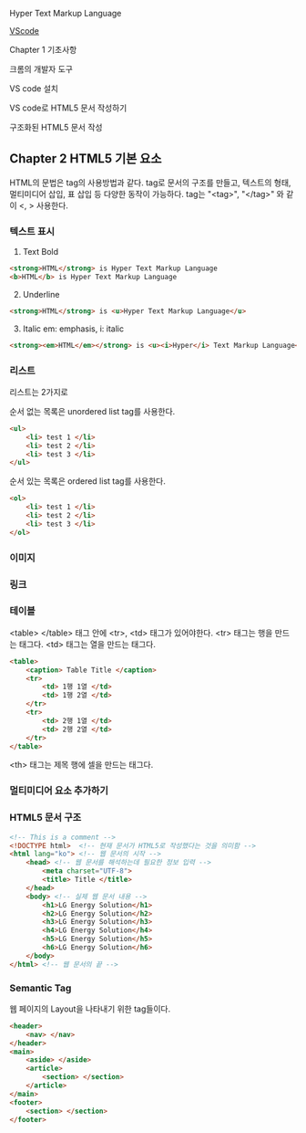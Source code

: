 Hyper Text Markup Language

[VScode](./VScode#VScode-설치)

Chapter 1 기초사항  

크롬의 개발자 도구  

VS code 설치  

VS code로 HTML5 문서 작성하기  

구조화된 HTML5 문서 작성  


## Chapter 2 HTML5 기본 요소 

HTML의 문법은 tag의 사용방법과 같다. tag로 문서의 구조를 만들고, 텍스트의 형태, 멀티미디어 삽입, 표 삽입  등 다양한 동작이 가능하다. 
tag는 "\<tag\>", "\</tag\>" 와 같이 <, > 사용한다.  

### 텍스트 표시  

1. Text Bold
```html
<strong>HTML</strong> is Hyper Text Markup Language
<b>HTML</b> is Hyper Text Markup Language
```
2. Underline
```html
<strong>HTML</strong> is <u>Hyper Text Markup Language</u>
```
3. Italic
em: emphasis, i: italic
```html
<strong><em>HTML</em></strong> is <u><i>Hyper</i> Text Markup Language</u>
```

### 리스트  
리스트는 2가지로

순서 없는 목록은 unordered list tag를 사용한다.
``` html
<ul>
	<li> test 1 </li>
	<li> test 2 </li>
	<li> test 3 </li>
</ul>
```

순서 있는 목록은 ordered list tag를 사용한다.
``` html
<ol>
	<li> test 1 </li>
	<li> test 2 </li>
	<li> test 3 </li>
</ol>
```



### 이미지  


### 링크  


### 테이블  
\<table\> \</table\> 태그 안에 \<tr\>, \<td\> 태그가 있어야한다. 
\<tr\> 태그는 행을 만드는 태그다. 
\<td\> 태그는 열을 만드는 태그다. 

``` HTML
<table>
	<caption> Table Title </caption>
	<tr>
		<td> 1행 1열 </td>
		<td> 1행 2열 </td>
	</tr>
	<tr>
		<td> 2행 1열 </td>
		<td> 2행 2열 </td>
	</tr>
</table>
```

\<th\> 태그는 제목 행에 셀을 만드는 태그다.

### 멀티미디어 요소 추가하기  


### HTML5 문서 구조
``` html
<!-- This is a comment -->
<!DOCTYPE html>  <!-- 현재 문서가 HTML5로 작성했다는 것을 의미함 -->
<html lang="ko"> <!-- 웹 문서의 시작 -->
	<head> <!-- 웹 문서를 해석하는데 필요한 정보 입력 -->
		<meta charset="UTF-8">
		<title> Title </title>
	</head>
	<body> <!-- 실제 웹 문서 내용 -->
		<h1>LG Energy Solution</h1>
		<h2>LG Energy Solution</h2>
		<h3>LG Energy Solution</h3>
		<h4>LG Energy Solution</h4>
		<h5>LG Energy Solution</h5>
		<h6>LG Energy Solution</h6>
	</body>
</html> <!-- 웹 문서의 끝 -->
```

### Semantic Tag
웹 페이지의 Layout을 나타내기 위한 tag들이다. 
``` HTML
<header>
	<nav> </nav>
</header>
<main>
	<aside> </aside>
	<article>
		<section> </section>
	</article>
</main>
<footer>
	<section> </section>
</footer>
```

